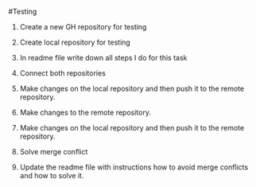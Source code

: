 #Testing

1. Create a new GH repository for testing

2. Create local repository for testing

3. In readme file write down all steps I do for this task

4. Connect both repositories

5. Make changes on the local repository and then push it to the remote repository.

6. Make changes to the remote repository.

7. Make changes on the local repository and then push it to the remote repository.

8. Solve merge conflict

9. Update the readme file with instructions how to avoid merge conflicts and how to solve it.
